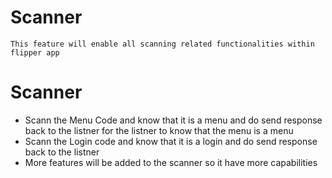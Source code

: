 # Scanner
    This feature will enable all scanning related functionalities within flipper app
# Scanner
- Scann the Menu Code and know that it is a menu and do send response back to the listner
for the listner to know that the menu is a menu
- Scann the Login code and know that it is a login and do send response back to the listner
- More features will be added to the scanner so it have more capabilities